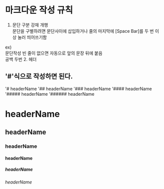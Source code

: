 # 마크다운 작성 규칙  
  
1. 문단 구분 강재 개행  
 문단을 구별하려면 문단사이에 삽입하거나 줄의 마지막에 [Space Bar]를 두 번 이상 눌러 띄어쓰기함
   
 ex)  
 문단작성
 빈 줄이 없으면 자동으로 앞의 문장 뒤에 붙음  
 공백 두번 
2. 헤더
## '#'식으로 작성하면 된다.   
'# headerName
'## headerName
'### headerName
'#### headerName
'##### headerName
'###### headerName

# headerName
## headerName
### headerName
#### headerName
##### headerName
###### headerName
